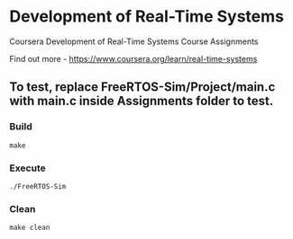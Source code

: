 # Development of Real-Time Systems
Coursera Development of Real-Time Systems Course Assignments

Find out more - https://www.coursera.org/learn/real-time-systems


## To test, replace FreeRTOS-Sim/Project/main.c with main.c inside Assignments folder to test.

### Build
``` 
make
```

### Execute
```
./FreeRTOS-Sim
```

### Clean
```
make clean
```
